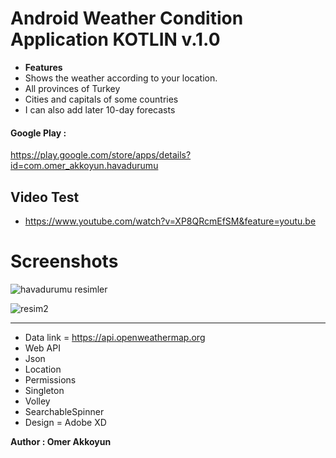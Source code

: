 # Android Weather Condition Application KOTLIN v.1.0
- **Features**  
- Shows the weather according to your location.
- All provinces of Turkey 
- Cities and capitals of some countries
- I can also add later 10-day forecasts 
#### Google Play : 
https://play.google.com/store/apps/details?id=com.omer_akkoyun.havadurumu

## Video Test
- https://www.youtube.com/watch?v=XP8QRcmEfSM&feature=youtu.be

# Screenshots

![havadurumu resimler](https://user-images.githubusercontent.com/33864154/64279082-f53c0800-cf56-11e9-80b2-d0251c28ca3d.png)

![resim2](https://user-images.githubusercontent.com/33864154/64279087-f79e6200-cf56-11e9-8921-0c602b4f94bd.png)



<hr>

- Data link = https://api.openweathermap.org
- Web API
- Json
- Location
- Permissions
- Singleton
- Volley
- SearchableSpinner
- Design = Adobe XD

**Author : Omer Akkoyun**


